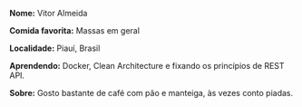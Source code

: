 **Nome:** Vitor Almeida

**Comida favorita:** Massas em geral

**Localidade:** Piauí, Brasil

**Aprendendo:** Docker, Clean Architecture e fixando os princípios de REST API.

**Sobre:** Gosto bastante de café com pão e manteiga, às vezes conto piadas. 